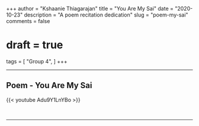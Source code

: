 +++
author = "Kshaanie Thiagarajan"
title = "You Are My Sai"
date = "2020-10-23"
description = "A poem recitation dedication"
slug = "poem-my-sai"
comments = false
# draft = true
tags = [
    "Group 4",
]
+++

---

## Poem - You Are My Sai

{{< youtube Adu9Y1LnYBo >}}

<br>

---
